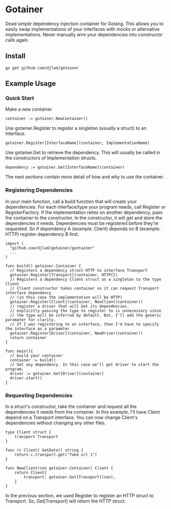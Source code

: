# Gotainer
Dead simple dependency injection container for Golang. This allows you to easily swap implementations of your interfaces with mocks or alternative implementations. Never manually wire your dependencies into constructor calls again.

## Install
```
go get github.com/djlad/gotainer
```

## Example Usage
### Quick Start
Make a new container
```
container := gotainer.NewContainer()
```
Use gotainer.Register to register a singleton (usually a struct) to an Interface.
```
gotainer.Register[InterfaceName](container, ImplementationName)
```
Use gotainer.Get to retrieve the dependency. This will usually be called in the constructors of Implementation structs.
```
dependency := gotainer.Get[InterfaceName](container)
```
The next sections contain more detail of how and why to use the container.
### Registering Dependencies
In your main function, call a build function that will create your dependencies. For each interface/type your program needs, call Register or RegisterFactory. If the implementation relies on another dependency, pass the container to the constructor. In the constructor, it will get and store the dependencies it needs. Dependencies must be registered before they're requested. So if dependency A (example: Client) depends on B (example: HTTP) register dependency B first.
```
import (
  "github.com/djlad/gotainer/gontainer"
  ...
)

func build() gotainer.Container {
  // Registers a dependency struct HTTP to interface Transport
  gotainer.Register[Transport](container, HTTP{})
  // Registers a dependency Client struct as a singleton to the type Client
  // Client constructor takes container so it can request Transport interface dependency
  // (in this case the implementation will be HTTP)
  gotainer.Register[Client](container, NewClient(container))
  // register a driver that will Get its dependencies.
  // explicitly passing the type to register to is unnecessary since
  // the type will be inferred by default. But, I'll add the generic paramater for clarity.
  // If I was registering to an interface, then I'd have to specify the interface as a parameter
  gotainer.Register[Driver](container, NewDriver(container))
  return container
}

func main(){
  // build your container
  container := build()
  // Get any dependency. In this case we'll get driver to start the program.
  driver := gotainer.Get[Driver](container)
  driver.start()
}
```
### Requesting Dependencies
In a struct's constructor, take the container and request all the dependencies it needs from the container. In this example, I'll have Client depend on a Transport interface. You can now change Client's dependencies without changing any other files.
```
type Client struct {
	transport Transport
}

func (c Client) GetData() string {
	return c.transport.get("fake url 1")
}

func NewClient(con gotainer.Container) Client {
	return Client{
		transport: gotainer.Get[Transport](con),
	}
}
```
In the previous section, we used Register to register an HTTP struct to Transport. So, Get[Transport] will return the HTTP struct.
